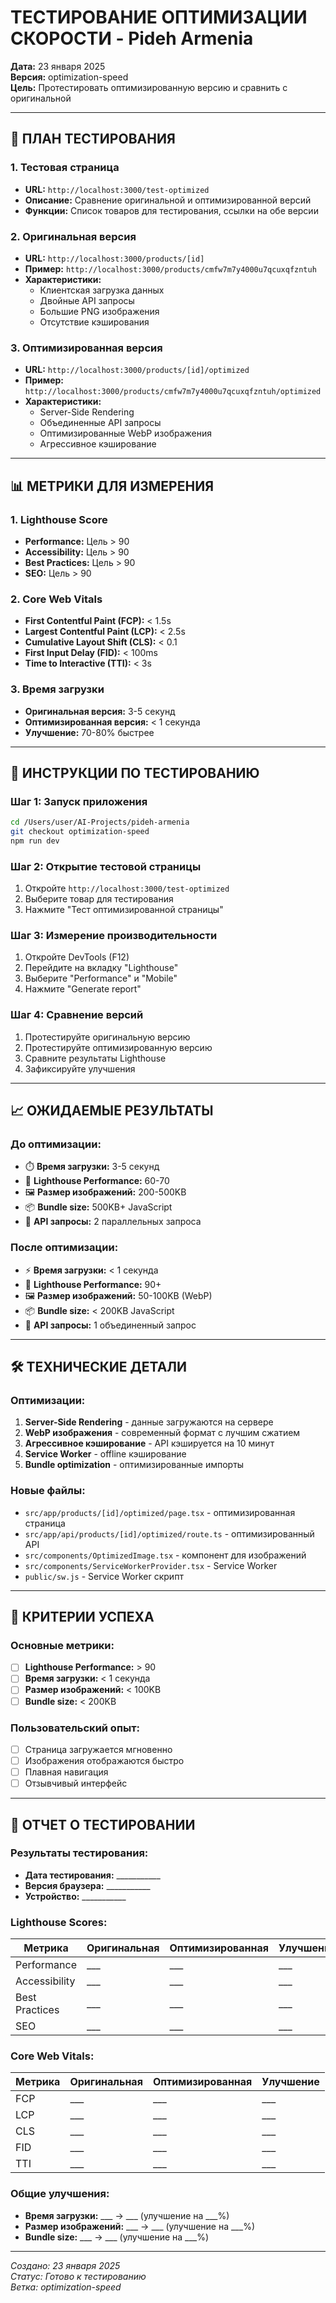 # ТЕСТИРОВАНИЕ ОПТИМИЗАЦИИ СКОРОСТИ - Pideh Armenia

**Дата:** 23 января 2025  
**Версия:** optimization-speed  
**Цель:** Протестировать оптимизированную версию и сравнить с оригинальной  

---

## 🧪 ПЛАН ТЕСТИРОВАНИЯ

### **1. Тестовая страница**
- **URL:** `http://localhost:3000/test-optimized`
- **Описание:** Сравнение оригинальной и оптимизированной версий
- **Функции:** Список товаров для тестирования, ссылки на обе версии

### **2. Оригинальная версия**
- **URL:** `http://localhost:3000/products/[id]`
- **Пример:** `http://localhost:3000/products/cmfw7m7y4000u7qcuxqfzntuh`
- **Характеристики:**
  - Клиентская загрузка данных
  - Двойные API запросы
  - Большие PNG изображения
  - Отсутствие кэширования

### **3. Оптимизированная версия**
- **URL:** `http://localhost:3000/products/[id]/optimized`
- **Пример:** `http://localhost:3000/products/cmfw7m7y4000u7qcuxqfzntuh/optimized`
- **Характеристики:**
  - Server-Side Rendering
  - Объединенные API запросы
  - Оптимизированные WebP изображения
  - Агрессивное кэширование

---

## 📊 МЕТРИКИ ДЛЯ ИЗМЕРЕНИЯ

### **1. Lighthouse Score**
- **Performance:** Цель > 90
- **Accessibility:** Цель > 90
- **Best Practices:** Цель > 90
- **SEO:** Цель > 90

### **2. Core Web Vitals**
- **First Contentful Paint (FCP):** < 1.5s
- **Largest Contentful Paint (LCP):** < 2.5s
- **Cumulative Layout Shift (CLS):** < 0.1
- **First Input Delay (FID):** < 100ms
- **Time to Interactive (TTI):** < 3s

### **3. Время загрузки**
- **Оригинальная версия:** 3-5 секунд
- **Оптимизированная версия:** < 1 секунда
- **Улучшение:** 70-80% быстрее

---

## 🔧 ИНСТРУКЦИИ ПО ТЕСТИРОВАНИЮ

### **Шаг 1: Запуск приложения**
```bash
cd /Users/user/AI-Projects/pideh-armenia
git checkout optimization-speed
npm run dev
```

### **Шаг 2: Открытие тестовой страницы**
1. Откройте `http://localhost:3000/test-optimized`
2. Выберите товар для тестирования
3. Нажмите "Тест оптимизированной страницы"

### **Шаг 3: Измерение производительности**
1. Откройте DevTools (F12)
2. Перейдите на вкладку "Lighthouse"
3. Выберите "Performance" и "Mobile"
4. Нажмите "Generate report"

### **Шаг 4: Сравнение версий**
1. Протестируйте оригинальную версию
2. Протестируйте оптимизированную версию
3. Сравните результаты Lighthouse
4. Зафиксируйте улучшения

---

## 📈 ОЖИДАЕМЫЕ РЕЗУЛЬТАТЫ

### **До оптимизации:**
- ⏱️ **Время загрузки:** 3-5 секунд
- 📱 **Lighthouse Performance:** 60-70
- 🖼️ **Размер изображений:** 200-500KB
- 📦 **Bundle size:** 500KB+ JavaScript
- 🔄 **API запросы:** 2 параллельных запроса

### **После оптимизации:**
- ⚡ **Время загрузки:** < 1 секунда
- 📱 **Lighthouse Performance:** 90+
- 🖼️ **Размер изображений:** 50-100KB (WebP)
- 📦 **Bundle size:** < 200KB JavaScript
- 🔄 **API запросы:** 1 объединенный запрос

---

## 🛠 ТЕХНИЧЕСКИЕ ДЕТАЛИ

### **Оптимизации:**
1. **Server-Side Rendering** - данные загружаются на сервере
2. **WebP изображения** - современный формат с лучшим сжатием
3. **Агрессивное кэширование** - API кэшируется на 10 минут
4. **Service Worker** - offline кэширование
5. **Bundle optimization** - оптимизированные импорты

### **Новые файлы:**
- `src/app/products/[id]/optimized/page.tsx` - оптимизированная страница
- `src/app/api/products/[id]/optimized/route.ts` - оптимизированный API
- `src/components/OptimizedImage.tsx` - компонент для изображений
- `src/components/ServiceWorkerProvider.tsx` - Service Worker
- `public/sw.js` - Service Worker скрипт

---

## 🎯 КРИТЕРИИ УСПЕХА

### **Основные метрики:**
- [ ] **Lighthouse Performance:** > 90
- [ ] **Время загрузки:** < 1 секунда
- [ ] **Размер изображений:** < 100KB
- [ ] **Bundle size:** < 200KB

### **Пользовательский опыт:**
- [ ] Страница загружается мгновенно
- [ ] Изображения отображаются быстро
- [ ] Плавная навигация
- [ ] Отзывчивый интерфейс

---

## 📝 ОТЧЕТ О ТЕСТИРОВАНИИ

### **Результаты тестирования:**
- **Дата тестирования:** ___________
- **Версия браузера:** ___________
- **Устройство:** ___________

### **Lighthouse Scores:**
| Метрика | Оригинальная | Оптимизированная | Улучшение |
|---------|--------------|------------------|-----------|
| Performance | ___ | ___ | ___ |
| Accessibility | ___ | ___ | ___ |
| Best Practices | ___ | ___ | ___ |
| SEO | ___ | ___ | ___ |

### **Core Web Vitals:**
| Метрика | Оригинальная | Оптимизированная | Улучшение |
|---------|--------------|------------------|-----------|
| FCP | ___ | ___ | ___ |
| LCP | ___ | ___ | ___ |
| CLS | ___ | ___ | ___ |
| FID | ___ | ___ | ___ |
| TTI | ___ | ___ | ___ |

### **Общие улучшения:**
- **Время загрузки:** ___ → ___ (улучшение на ___%)
- **Размер изображений:** ___ → ___ (улучшение на ___%)
- **Bundle size:** ___ → ___ (улучшение на ___%)

---

*Создано: 23 января 2025*  
*Статус: Готово к тестированию*  
*Ветка: optimization-speed*
